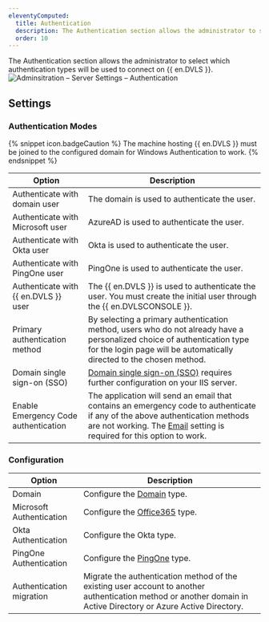 ```yaml
---
eleventyComputed:
  title: Authentication
  description: The Authentication section allows the administrator to select which authentication types will be used to connect on {{ en.DVLS }}.
  order: 10
---
```

The Authentication section allows the administrator to select which authentication types will be used to connect on {{ en.DVLS }}.
![Adminsitration – Server Settings – Authentication](https://cdnweb.devolutions.net/docs/docs_en_server_DVLS6006_2024_1.png)

## Settings

### Authentication Modes
{% snippet icon.badgeCaution %}
The machine hosting {{ en.DVLS }} must be joined to the configured domain for Windows Authentication to work.
{% endsnippet %}

| Option                               | Description                                  |
|--------------------------------------|----------------------------------------------|
| Authenticate with domain user        | The domain is used to authenticate the user. |
| Authenticate with Microsoft user     | AzureAD is used to authenticate the user.    |
| Authenticate with Okta user          | Okta is used to authenticate the user.       |
| Authenticate with PingOne user       | PingOne is used to authenticate the user.    |
| Authenticate with {{ en.DVLS }} user | The {{ en.DVLS }} is used to authenticate the user. You must create the initial user through the {{ en.DVLSCONSOLE }}. |
| Primary authentication method        | By selecting a primary authentication method, users who do not already have a personalized choice of authentication type for the login page will be automatically directed to the chosen method. |
| Domain single sign-on (SSO)       | [Domain single sign-on (SSO)](/kb/devolutions-server/how-to-articles/configure-windows-authentication/) requires further configuration on your IIS server. |
| Enable Emergency Code authentication | The application will send an email that contains an emergency code to authenticate if any of the above authentication methods are not working. The [Email](/server/web-interface/administration/configuration/server-settings/general/email/) setting is required for this option to work. |

### Configuration
| Option                   | Description              |
|--------------------------|--------------------------|
| Domain                   | Configure the [Domain](/server/web-interface/administration/configuration/server-settings/general/authentication/domain/) type. |
| Microsoft Authentication                | Configure the [Office365](/server/web-interface/administration/configuration/server-settings/general/authentication/office-365/) type. |
| Okta Authentication                     | Configure the Okta type. |
| PingOne Authentication                  | Configure the [PingOne](/server/web-interface/administration/configuration/server-settings/general/authentication/pingone/) type. |
| Authentication migration | Migrate the authentication method of the existing user account to another authentication method or another domain in Active Directory or Azure Active Directory. |
